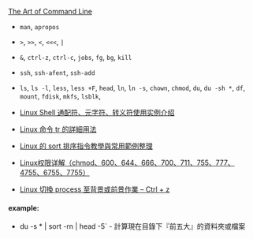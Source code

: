 [The Art of Command Line](https://github.com/jlevy/the-art-of-command-line/blob/master/README.md)



- `man`, `apropos`
- `>`, `>>`, `<`, `<<<`, `|`
- `&`,  `ctrl-z`, `ctrl-c`, `jobs`, `fg`, `bg`, `kill`
- `ssh`, `ssh-afent`, `ssh-add` 
- `ls`, `ls -l`, `less`, `less +F`, `head`, `ln`, `ln -s`, `chown`, `chmod`, `du`, `du -sh *`, `df`, `mount`, `fdisk`, `mkfs`, `lsblk`, 



- [Linux Shell 通配符、元字符、转义符使用实例介绍](https://www.cnblogs.com/chengmo/archive/2010/10/17/1853344.html)
- [Linux 命令 tr 的詳細用法](http://puremonkey2010.blogspot.com/2015/11/linux-tr_28.html)
- [Linux 的 sort 排序指令教學與常用範例整理](https://blog.gtwang.org/linux/linux-sort-command-tutorial-and-examples/)
- [Linux权限详解（chmod、600、644、666、700、711、755、777、4755、6755、7755）](https://blog.csdn.net/u013197629/article/details/73608613)
- [Linux 切換 process 至背景或前景作業 – Ctrl + z]([https://dinos80152.wordpress.com/2015/03/04/linux-%E5%88%87%E6%8F%9B-process-%E8%87%B3%E8%83%8C%E6%99%AF%E6%88%96%E5%89%8D%E6%99%AF%E4%BD%9C%E6%A5%AD-ctrl-z/](https://dinos80152.wordpress.com/2015/03/04/linux-切換-process-至背景或前景作業-ctrl-z/))



#### example: 



- du -s * | sort -rn | head -5` - 計算現在目錄下『前五大』的資料夾或檔案